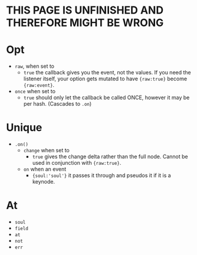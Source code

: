 
# THIS PAGE IS UNFINISHED AND THEREFORE MIGHT BE WRONG

# Opt
 - `raw`, when set to
    - `true` the callback gives you the event, not the values. If you need the listener itself, your option gets mutated to have `{raw:true}` become `{raw:event}`.
 - `once` when set to
    - `true` should only let the callback be called ONCE, however it may be per hash. (Cascades to `.on`)

# Unique

 - `.on()`
    - `change` when set to
      - `true` gives the change delta rather than the full node. Cannot be used in conjunction with `{raw:true}`.
    - `on` when an event
      - `{soul:'soul'}` it passes it through and pseudos it if it is a keynode.


# At

 - `soul`
 - `field`
 - `at`
 - `not`
 - `err`